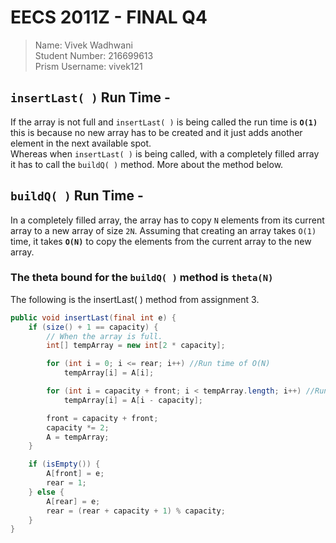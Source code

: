 # EECS 2011Z - FINAL Q4

>Name: Vivek Wadhwani  
Student Number: 216699613  
Prism Username: vivek121

## `insertLast( )` Run Time -

If the array is not full and `insertLast( )` is being called the run time is __`O(1)`__ this is because no new array has to be created and it just adds another element in the next available spot.  
Whereas when `insertLast( )` is being called, with a completely filled array it has to call the `buildQ( )` method. More about the method below.

## `buildQ( )` Run Time -

In a completely filled array, the array has to copy `N` elements from its current array to a new array of size `2N`. Assuming that creating an array takes `O(1)` time, it takes __`O(N)`__ to copy the elements from the current array to the new array.  

### The theta bound for the `buildQ( )` method is  __`theta(N)`__

The following is the insertLast( ) method from assignment 3.

```Java
public void insertLast(final int e) {
    if (size() + 1 == capacity) {
        // When the array is full.
        int[] tempArray = new int[2 * capacity];

        for (int i = 0; i <= rear; i++) //Run time of O(N)
            tempArray[i] = A[i];

        for (int i = capacity + front; i < tempArray.length; i++) //Run time of O(N)
            tempArray[i] = A[i - capacity];

        front = capacity + front;
        capacity *= 2;
        A = tempArray;
    }

    if (isEmpty()) {
        A[front] = e;
        rear = 1;
    } else {
        A[rear] = e;
        rear = (rear + capacity + 1) % capacity;
    }
}
```